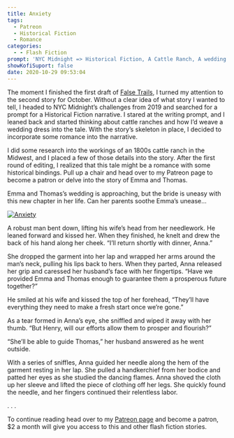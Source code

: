 ```yaml
---
title: Anxiety
tags:
  - Patreon
  - Historical Fiction
  - Romance
categories:
  - - Flash Fiction
prompt: 'NYC Midnight => Historical Fiction, A Cattle Ranch, A wedding Dress'
showKofiSuport: false
date: 2020-10-29 09:53:04
---
```


The moment I finished the first draft of [False Trails](/archives/2020/10/28/false-trails/), I turned my attention to the second story for October. Without a clear idea of what story I wanted to tell, I headed to NYC Midnight’s challenges from 2019 and searched for a prompt for a Historical Fiction narrative. I stared at the writing prompt, and I leaned back and started thinking about cattle ranches and how I’d weave a wedding dress into the tale. With the story’s skeleton in place, I decided to incorporate some romance into the narrative.<!-- more -->

I did some research into the workings of an 1800s cattle ranch in the Midwest, and I placed a few of those details into the story. After the first round of editing, I realized that this tale might be a romance with some historical bindings. Pull up a chair and head over to my Patreon page to become a patron or delve into the story of Emma and Thomas.

Emma and Thomas’s wedding is approaching, but the bride is uneasy with this new chapter in her life. Can her parents soothe Emma’s unease…

<div class="center">

[![Anxiety](/images/patreon-flash-fiction/2020/anxiety.png "Anxiety")](https://www.patreon.com/posts/43263262)

</div>

A robust man bent down, lifting his wife’s head from her needlework. He leaned forward and kissed her. When they finished, he knelt and drew the back of his hand along her cheek. “I’ll return shortly with dinner, Anna.”

She dropped the garment into her lap and wrapped her arms around the man’s neck, pulling his lips back to hers. When they parted, Anna released her grip and caressed her husband’s face with her fingertips. “Have we provided Emma and Thomas enough to guarantee them a prosperous future together?”

He smiled at his wife and kissed the top of her forehead, “They’ll have everything they need to make a fresh start once we’re gone.”

As a tear formed in Anna’s eye, she sniffled and wiped it away with her thumb. “But Henry, will our efforts allow them to prosper and flourish?”

“She’ll be able to guide Thomas,” her husband answered as he went outside.

With a series of sniffles, Anna guided her needle along the hem of the garment resting in her lap. She pulled a handkerchief from her bodice and patted her eyes as she studied the dancing flames. Anna shoved the cloth up her sleeve and lifted the piece of clothing off her legs. She quickly found the needle, and her fingers continued their relentless labor.

<div class="center story-ellipses">
.
.
.
</div>

<div>

To continue reading head over to my [Patreon page](https://www.patreon.com/posts/43263262) and become a patron, $2 a month will give you access to this and other flash fiction stories.

</div>
